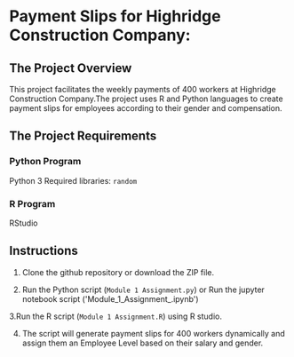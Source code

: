 # Payment Slips for Highridge Construction Company:

## The Project Overview

This project facilitates the weekly payments of 400 workers at Highridge Construction Company.The project uses R and Python languages to create payment slips for employees according to their gender and compensation.

## The Project Requirements

### Python Program
 Python 3
 Required libraries: `random`

### R Program
 RStudio

## Instructions

1. Clone the github repository or download the ZIP file.

2. Run the Python script (`Module 1 Assignment.py`) or
 Run the jupyter notebook script ('Module_1_Assignment_.ipynb')

3.Run the R script (`Module 1 Assignment.R`) using R studio.

4. The script will generate payment slips for 400 workers dynamically and assign them an Employee Level based on their salary and gender.
